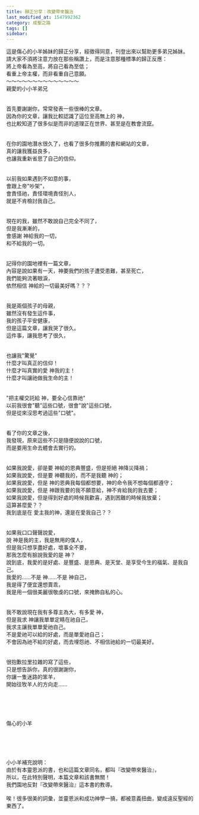 ```yaml
---
title: 歸正分享：改變帶來醫治
last_modified_at: 1547992362
category: 成聖之路
tags: []
sidebar: 
---
```


<p>這是傷心的小羊姊妹的歸正分享，經徵得同意，刊登出來以幫助更多弟兄姊妹。<br/>請大家不須將注意力放在那些稱讚上，而是注意那種標準的歸正反應：<br/>將上帝看為至高，將自己看為至低；<br/>看重上帝主權，而非看重自己意願。<br/><!--more-->～～～～～～～～～～～～～～<br/>親愛的小小羊弟兄<br/> <br/><br/>首先要謝謝你，常常發表一些很棒的文章。<br/>因為你的文章，讓我比較認識了這位至高無上的 神，   <br/>也比較知道了很多似是而非的道理正在世界、甚至是在教會流竄。<br/><br/> <br/>在你的園地潛水很久了，也看了很多你推薦的書和網站的文章，<br/>真的讓我獲益良多，<br/>也讓我重新省思了自己的信仰。<br/> <br/><br/>以前我如果遇到不如意的事， <br/>會跟上帝"吵架"，<br/>會責怪祂，責怪環境責怪別人，<br/>就是不肯檢討我自己。<br/> <br/><br/>現在的我，雖然不敢說自己完全不同了，<br/>但是我漸漸的， <br/>會感謝  神給我的一切， <br/>和不給我的一切。<br/><br/> <br/>記得你的園地裡有一篇文章，<br/>內容是說如果有一天，神要我們的孩子遭受患難，甚至死亡，<br/>我們能夠流著眼淚，   <br/>依然相信 神給的一切最美好嗎？？？<br/><br/> <br/>我是兩個孩子的母親， <br/>雖然沒有發生這件事，  <br/>我的孩子平安健康，  <br/>但是這篇文章，讓我哭了很久。<br/>這件事，讓我思考了很久，<br/> <br/><br/>也讓我"驚覺" <br/>什麼才叫真正的信仰！<br/>什麼才叫真實的愛 神我的主！<br/>什麼才叫讓祂做我生命的主！<br/> <br/><br/>"把主權交託給 神，要全心信靠祂"<br/>以前我很會"聽"這些口號，很會"說"這些口號，<br/>但是從來沒思考過這些"口號"。<br/> <br/><br/>看了你的文章之後，<br/>我發現，原來這些不只是隨便說說的口號，<br/>而是要用生命去體會去實行的。<br/><br/> <br/>如果我說愛，卻是要 神給的恩典豐盛，但是拒絕 神降災降禍；<br/>如果我說愛，但是要 神聽我的，而不是我聽 神的；<br/>如果我說愛，但是 神的恩典我每個都想要，神的命令我不想每個都遵守；   <br/>如果我說愛，但是 神跟我要的我不願意給，神不肯給我的我去要；<br/>如果我說愛，但是得到好處的時候我歡喜，遇到困難的時候我放棄；<br/>這算甚麼愛？？<br/>我到底是在 愛主我的神，還是在愛我自己？？<br/> <br/><br/>如果我口口聲聲說愛，<br/>說 神是我的主，我是無用的僕人，<br/>但是我只想享盡好處，壞事全不要，<br/>那我怎麼有臉說我愛的是 神？<br/>說到底，我愛的是好處、是豐盛、是恩典、是天堂、是享受今生的福氣、是我自己。<br/>我愛的......不是 神......不是 神自己， <br/>我是得了便宜還想賣乖，<br/>我是用一個很美麗很敬虔的口號，來掩飾自私的心。<br/> <br/><br/>我不敢說現在我有多尊主為大，有多愛 神，<br/>但是我求 神讓我單單定睛在祂自己，<br/>我求主讓我單單愛祂自己。<br/>不是愛祂可以給的好處，而是單愛祂自己；<br/>不會因為祂不給的好處，而去埋怨祂、不相信祂給的一切最美好。<br/><br/> <br/>很抱歉拉里拉雜的寫了這些，<br/>只是想告訴你，真的很謝謝你，<br/>你讓一隻迷路的笨羊，<br/>開始往牧羊人的方向走......<br/> <br/> <br/> <br/> <br/><br/>                   傷心的小羊<br/> <br/><br/><br/><br/><br/>小小羊補充說明：<br/>由於有本靈恩派的書，也和這篇文章同名，都叫『改變帶來醫治』，<br/> 所以，在此特別聲明，本篇文章和該書無關！<br/> 我們園地反對『改變帶來醫治』這本書的教導。<br/><br/> 唉！很多很美的詞彙，並靈恩派和成功神學一搞，都被意義扭曲，變成違反聖經的東西了。<br/><br/><br/>
</p>